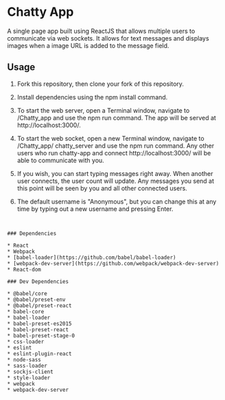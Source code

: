 Chatty App
=====================

A single page app built using ReactJS that allows multiple users to 
communicate via web sockets.  It allows for text messages and displays
images when a image URL is added to the message field.

## Usage

1. Fork this repository, then clone your fork of this repository.

2. Install dependencies using the npm install command.

3. To start the web server, open a Terminal window, navigate to /Chatty_app and use the    npm run command. The app will be served at http://localhost:3000/.

4. To start the web socket, open a new Terminal window, navigate to /Chatty_app/           chatty_server and use the npm run command. Any other users who run chatty-app and       connect http://localhost:3000/ will be able to communicate with you.

5. If you wish, you can start typing messages right away. When another user connects,      the user count will update. Any messages you send at this point will be seen by you     and all other connected users.

6. The default username is "Anonymous", but you can change this at any time by typing      out a new username and pressing Enter.

```


### Dependencies

* React
* Webpack
* [babel-loader](https://github.com/babel/babel-loader)
* [webpack-dev-server](https://github.com/webpack/webpack-dev-server)
* React-dom

### Dev Dependencies

* @babel/core
* @babel/preset-env
* @babel/preset-react
* babel-core
* babel-loader
* babel-preset-es2015
* babel-preset-react
* babel-preset-stage-0
* css-loader
* eslint
* eslint-plugin-react
* node-sass
* sass-loader
* sockjs-client
* style-loader
* webpack
* webpack-dev-server
